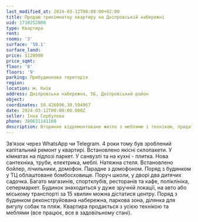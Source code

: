 ```yaml
---
last_modified_at: 2024-03-12T00:00:00+02:00
title: Продаю трикімнатну квартиру на Дніпровській набережні
uid: 1710252000
type: Квартира
rent:
rooms: '3'
surface: '58.1'
surface_land:
price: $120000
price_sqmt:
floor: '8'
floors: '9'
parking: Прибудинкова територія
region:
location: м. Київ
address: Дніпровська набережна, 5Б, Дніпровський район
object:
coordinates: 50.426096,30.594967
date: 2024-03-12T00:00:00.000Z
seller: Інна Сербулова
phone: 380631141160
description: Вторинне відремонтоване житло з меблями і технікою, придатне і готове для проживання
---
```


Звʼязок через WhatsApp чи Telegram. 4 роки тому був зроблений капітальний ремонт у квартирі. Встановлено якісні склопакети. У кімнатах на підлозі паркет. У санвузлі та на кухні - плитка. Нова сантехніка, труби, електрика, меблі. Натяжна стеля. Встановлено бойлер, лічильники, домофон. Парадне з домофоном. Поряд з будинком у ТЦ облаштоване бомбосховище. Поруч школи, у дворі два дитячих садочка. Багато магазинів, спортклубів, ресторанів та кафе, поліклініка, сепермаркет. Будинок знаходиться у дуже зручній локації, на авто або міському транспорті за 15 хвилин можна дістатися центру. Поряд з будинком реконструйована набережна, паркова зона, ділянка для вигулу собак та пляж. Квартира продається з усією технікою та меблями (все працює, все в задовільному стані).
